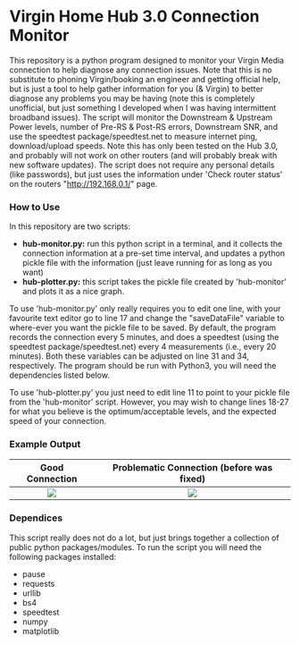 # Virgin Home Hub 3.0 Connection Monitor 

This repository is a python program designed to monitor your Virgin Media connection to help diagnose any connection issues. Note that this is no substitute to phoning Virgin/booking an engineer and getting official help, but is just a tool to help gather information for you (& Virgin) to better diagnose any problems you may be having (note this is completely unofficial, but just something I developed when I was having intermittent broadband issues). The script will monitor the Downstream & Upstream Power levels, number of Pre-RS & Post-RS errors, Downstream SNR, and use the speedtest package/speedtest.net to measure internet ping, download/upload speeds. Note this has only been tested on the Hub 3.0, and probably will not work on other routers (and will probably break with new software updates). The script does not require any personal details (like passwords), but just uses the information under 'Check router status' on the routers "http://192.168.0.1/" page.

### How to Use

In this repository are two scripts:
- **hub-monitor.py:** run this python script in a terminal, and it collects the connection information at a pre-set time interval, and updates a python pickle file with the information (just leave running for as long as you want)
- **hub-plotter.py:** this script takes the pickle file created by 'hub-monitor' and plots it as a nice graph.

To use 'hub-monitor.py' only really requires you to edit one line, with your favourite text editor go to line 17 and change the "saveDataFile" variable to where-ever you want the pickle file to be saved. By default, the program records the connection every 5 minutes, and does a speedtest (using the speedtest package/speedtest.net) every 4 measurements (i.e., every 20 minutes). Both these variables can be adjusted on line 31 and 34, respectively. The program should be run with Python3, you will need the dependencies listed below.

To use 'hub-plotter.py' you just need to edit line 11 to point to your pickle file from the 'hub-monitor' script. However, you may wish to change lines 18-27 for what you believe is the optimum/acceptable levels, and the expected speed of your connection.

### Example Output
Good Connection                     |  Problematic Connection (before was fixed)
:----------------------------------:|:----------------------------------:
![](https://github.com/mwls/HomeHubMonitorer/blob/master/good3.png) |  ![](https://github.com/mwls/HomeHubMonitorer/blob/master/problemConnection.png)

### Dependices 

This script really does not do a lot, but just brings together a collection of public python packages/modules. To run the script you will need the following packages installed:
- pause
- requests
- urllib
- bs4
- speedtest
- numpy
- matplotlib

